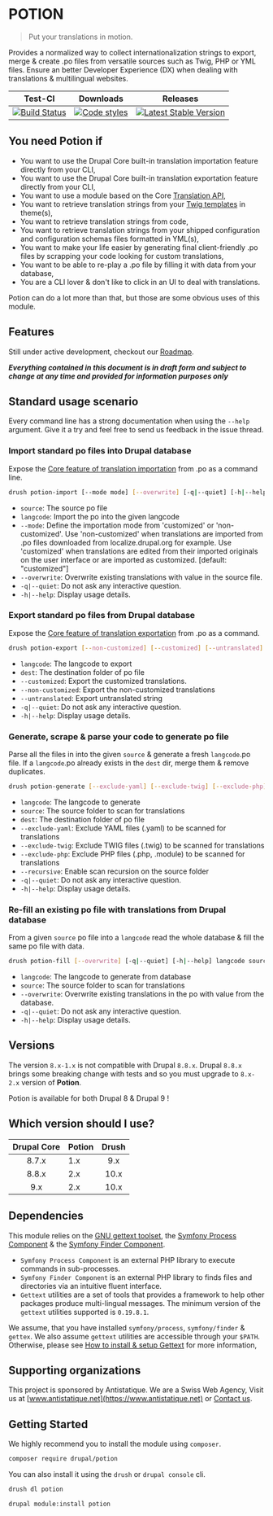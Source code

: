 # POTION

> Put your translations in motion.

Provides a normalized way to collect internationalization strings to export, merge & create .po files from versatile sources such as Twig, PHP or YML files.
Ensure an better Developer Experience (DX) when dealing with translations & multilingual websites.

|       Test-CI        |        Downloads        |         Releases         |
|:----------------------:|:-----------------------:|:------------------------:|
| [![Build Status](https://github.com/antistatique/drupal-potion/actions/workflows/ci.yml/badge.svg)](https://github.com/antistatique/drupal-potion/actions/workflows/ci.yml) | [![Code styles](https://github.com/antistatique/drupal-potion/actions/workflows/styles.yml/badge.svg)](https://github.com/antistatique/drupal-potion/actions/workflows/styles.yml) | [![Latest Stable Version](https://img.shields.io/badge/release-v2.0-blue.svg?style=flat-square)](https://www.drupal.org/project/potion/releases) |

## You need Potion if

* You want to use the Drupal Core built-in translation importation feature directly from your CLI,
* You want to use the Drupal Core built-in translation exportation feature directly from your CLI,
* You want to use a module based on the Core [Translation API](https://www.drupal.org/docs/8/api/translation-api/overview),
* You want to retrieve translation strings from your [Twig templates](https://www.drupal.org/docs/8/api/translation-api/overview) in theme(s),
* You want to retrieve translation strings from code,
* You want to retrieve translation strings from your shipped configuration and configuration schemas files formatted in YML(s),
* You want to make your life easier by generating final client-friendly .po files by scrapping your code looking for custom translations,
* You want to be able to re-play a .po file by filling it with data from your database,
* You are a CLI lover & don't like to click in an UI to deal with translations.

Potion can do a lot more than that,
but those are some obvious uses of this module.

## Features

Still under active development, checkout our [Roadmap](./ROADMAP.md).

***Everything contained in this document is in draft form and subject to change at any time and provided for information purposes only***

## Standard usage scenario

Every command line has a strong documentation when using the `--help` argument.
Give it a try and feel free to send us feedback in the issue thread.

### Import standard po files into Drupal database

Expose the [Core feature of translation importation](/admin/config/regional/translate/import) from .po as a command line.

```bash
drush potion-import [--mode mode] [--overwrite] [-q|--quiet] [-h|--help] langcode source
```

* `source`: The source po file
* `langcode`: Import the po into the given langcode
* `--mode`: Define the importation mode from 'customized' or 'non-customized'.
            Use 'non-customized' when translations are imported from .po files
            downloaded from localize.drupal.org for example.
            Use 'customized' when translations are edited from their imported
            originals on the user interface or are imported as customized.
            [default: "customized"]
* `--overwrite`: Overwrite existing translations with value in the source file.
* `-q|--quiet`: Do not ask any interactive question.
* `-h|--help`: Display usage details.


### Export standard po files from Drupal database

Expose the [Core feature of translation exportation](/admin/config/regional/translate/export) from .po as a command.

```bash
drush potion-export [--non-customized] [--customized] [--untranslated] [--progress] [-q|--quiet] [-h|--help] langcode dest
```

* `langcode`: The langcode to export
* `dest`: The destination folder of po file
* `--customized`: Export the customized translations.
* `--non-customized`: Export the non-customized translations
* `--untranslated`: Export untranslated string
* `-q|--quiet`: Do not ask any interactive question.
* `-h|--help`: Display usage details.

### Generate, scrape & parse your code to generate po file

Parse all the files in into the given `source` & generate a fresh `langcode`.po file.
If a `langcode`.po already exists in the `dest` dir, merge them & remove duplicates.

```bash
drush potion-generate [--exclude-yaml] [--exclude-twig] [--exclude-php] [--recursive] [-q|--quiet] [-h|--help] langcode source dest
```

* `langcode`: The langcode to generate
* `source`: The source folder to scan for translations
* `dest`: The destination folder of po file
* `--exclude-yaml`: Exclude YAML files (.yaml) to be scanned for translations
* `--exclude-twig`: Exclude TWIG files (.twig) to be scanned for translations
* `--exclude-php`: Exclude PHP files (.php, .module) to be scanned for translations
* `--recursive`: Enable scan recursion on the source folder
* `-q|--quiet`: Do not ask any interactive question.
* `-h|--help`: Display usage details.

### Re-fill an existing po file with translations from Drupal database

From a given `source` po file into a `langcode` read the whole database & fill the same po file with data.

```bash
drush potion-fill [--overwrite] [-q|--quiet] [-h|--help] langcode source
```

* `langcode`: The langcode to generate from database
* `source`: The source folder to scan for translations
* `--overwrite`: Overwrite existing translations in the po with value from the database.
* `-q|--quiet`: Do not ask any interactive question.
* `-h|--help`: Display usage details.

## Versions

The version `8.x-1.x` is not compatible with Drupal `8.8.x`.
Drupal `8.8.x` brings some breaking change with tests and so you
must upgrade to `8.x-2.x` version of **Potion**.

Potion is available for both Drupal 8 & Drupal 9 !

## Which version should I use?

|Drupal Core|Potion|Drush|
|:---------:|:-----|:---:|
|8.7.x      |1.x   |9.x  |
|8.8.x      |2.x   |10.x |
|9.x        |2.x   |10.x |

## Dependencies

This module relies on the [GNU gettext toolset](https://www.gnu.org/software/gettext/), the [Symfony Process Component](https://symfony.com/doc/current/components/process.html) & the [Symfony Finder Component](https://symfony.com/doc/current/components/finder.html).

* `Symfony Process Component` is an external PHP library to execute commands in sub-processes.
* `Symfony Finder Component` is an external PHP library to finds files and directories via an intuitive fluent interface.
* `Gettext` utilities are a set of tools that provides a framework to help other packages produce multi-lingual messages. The minimum version of the `gettext` utilities supported is `0.19.8.1`.

We assume, that you have installed `symfony/process`, `symfony/finder` & `gettex`. We also assume `gettext` utilities are accessible through your `$PATH`.
Otherwise, please see [How to install & setup Gettext](https://www.drupal.org/docs/8/modules/potion/how-to-install-setup-gettext) for more information,

## Supporting organizations

This project is sponsored by Antistatique. We are a Swiss Web Agency,
Visit us at [www.antistatique.net](https://www.antistatique.net) or
[Contact us](mailto:info@antistatique.net).

## Getting Started

We highly recommend you to install the module using `composer`.

  ```bash
  composer require drupal/potion
  ```

You can also install it using the `drush` or `drupal console` cli.

  ```bash
  drush dl potion
  ```

  ```bash
  drupal module:install potion
  ```
